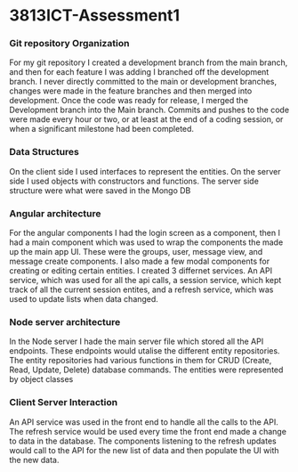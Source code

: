 # 3813ICT-Assessment1

### Git repository Organization
For my git repository I created a development branch from the main branch, and then for each feature I was adding I branched off the development branch.
I never directly committed to the main or development branches, changes were made in the feature branches and then merged into development.
Once the code was ready for release, I merged the Development branch into the Main branch.
Commits and pushes to the code were made every hour or two, or at least at the end of a coding session, or when a significant milestone had been completed. 
### Data Structures 
On the client side I used interfaces to represent the entities. On the server side I used objects with constructors and functions. The server side structure were what were saved in the Mongo DB
### Angular architecture
For the angular components I had the login screen as a component, then I had a main component which was used to wrap the components the made up the main app UI. These were the groups, user, message view, and message create components.
I also made a few modal components for creating or editing certain entities. 
I created 3 differnet services. An API service, which was used for all the api calls, a session service, which kept track of all the current session entites, and a refresh service, which was used to update lists when data changed. 
### Node server architecture
In the Node server I hade the main server file which stored all the API endpoints. These endpoints would utalise the different entity repositories. The entity repositories had various functions in them for CRUD (Create, Read, Update, Delete) database commands.
The entities were represented by object classes
### Client Server Interaction
An API service was used in the front end to handle all the calls to the API. The refresh service would be used every time the front end made a change to data in the database. 
The components listening to the refresh updates would call to the API for the new list of data and then populate the UI with the new data.
